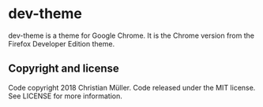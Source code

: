 # dev-theme
dev-theme is a theme for Google Chrome.
It is the Chrome version from the Firefox Developer Edition theme.

## Copyright and license
Code copyright 2018 Christian Müller. Code released under the MIT license. 
See LICENSE for more information.
